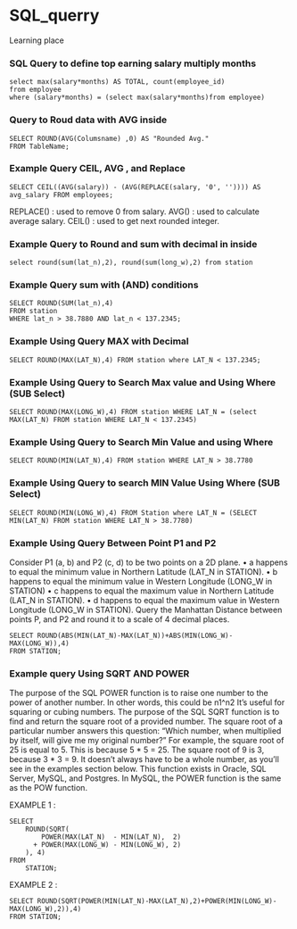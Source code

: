 # SQL_querry
Learning place 

### SQL Query to define top earning salary multiply months 
```
select max(salary*months) AS TOTAL, count(employee_id) 
from employee 
where (salary*months) = (select max(salary*months)from employee)
```

### Query to Roud data with AVG inside
```
SELECT ROUND(AVG(Columsname) ,0) AS "Rounded Avg."
FROM TableName;
```

### Example Query CEIL, AVG , and Replace
```
SELECT CEIL((AVG(salary)) - (AVG(REPLACE(salary, '0', '')))) AS avg_salary FROM employees;
```
REPLACE() : used to remove 0 from salary.
AVG() : used to calculate average salary.
CEIL() : used to get next rounded integer.

### Example Query to Round and sum with decimal in inside 
```
select round(sum(lat_n),2), round(sum(long_w),2) from station
```
### Example Query sum with (AND) conditions 
```
SELECT ROUND(SUM(lat_n),4) 
FROM station 
WHERE lat_n > 38.7880 AND lat_n < 137.2345; 
```
### Example Using Query MAX with Decimal 
```
SELECT ROUND(MAX(LAT_N),4) FROM station where LAT_N < 137.2345; 
```
### Example Using Query to Search Max value and Using Where (SUB Select)
```
SELECT ROUND(MAX(LONG_W),4) FROM station WHERE LAT_N = (select MAX(LAT_N) FROM station WHERE LAT_N < 137.2345)
```
### Example Using Query to Search Min Value and using Where
```
SELECT ROUND(MIN(LAT_N),4) FROM station WHERE LAT_N > 38.7780
```
### Example Using Query to search MIN Value Using Where (SUB Select)
```
SELECT ROUND(MIN(LONG_W),4) FROM Station where LAT_N = (SELECT MIN(LAT_N) FROM station WHERE LAT_N > 38.7780)
```
### Example Using Query Between Point P1 and P2 
Consider P1 (a, b) and P2 (c, d) to be two points on a 2D plane.
• a happens to equal the minimum value in Northern Latitude (LAT_N in STATION).
• b happens to equal the minimum value in Western Longitude (LONG_W in STATION)
• c happens to equal the maximum value in Northern Latitude (LAT_N in STATION).
• d happens to equal the maximum value in Western Longitude (LONG_W in STATION).
Query the Manhattan Distance between points P, and P2 and round it
to a scale of 4 decimal places.
```
SELECT ROUND(ABS(MIN(LAT_N)-MAX(LAT_N))+ABS(MIN(LONG_W)-MAX(LONG_W)),4)
FROM STATION;
```
### Example query Using SQRT AND POWER 
The purpose of the SQL POWER function is to raise one number to the power of another number.
In other words, this could be n1^n2
It’s useful for squaring or cubing numbers.
The purpose of the SQL SQRT function is to find and return the square root of a provided number.
The square root of a particular number answers this question:
“Which number, when multiplied by itself, will give me my original number?”
For example, the square root of 25 is equal to 5. This is because 5 * 5 = 25.
The square root of 9 is 3, because 3 * 3 = 9.
It doesn’t always have to be a whole number, as you’ll see in the examples section below.
This function exists in Oracle, SQL Server, MySQL, and Postgres. In MySQL, the POWER function is the same as the POW function. 

EXAMPLE 1 :
```
SELECT
    ROUND(SQRT(
        POWER(MAX(LAT_N)  - MIN(LAT_N),  2)
      + POWER(MAX(LONG_W) - MIN(LONG_W), 2)
    ), 4)
FROM 
    STATION;
```
EXAMPLE 2 : 
```
SELECT ROUND(SQRT(POWER(MIN(LAT_N)-MAX(LAT_N),2)+POWER(MIN(LONG_W)-MAX(LONG_W),2)),4)
FROM STATION;
```
